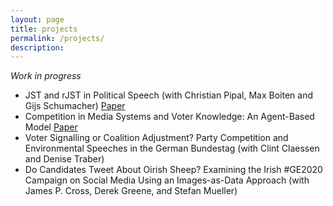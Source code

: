 ```yaml
---
layout: page
title: projects
permalink: /projects/
description:
---
```




*Work in progress*

- JST and rJST in Political Speech (with Christian Pipal, Max Boiten and Gijs Schumacher) [Paper](https://osf.io/e56tu/)
- Competition in Media Systems and Voter Knowledge: An Agent-Based Model [Paper](https://osf.io/u7wbr/)
- Voter Signalling or Coalition Adjustment? Party Competition and Environmental Speeches in the German Bundestag (with Clint Claessen and Denise Traber)
- Do Candidates Tweet About Oirish Sheep? Examining the Irish #GE2020 Campaign on Social Media Using an Images-as-Data Approach (with James P. Cross, Derek Greene, and Stefan Mueller)
